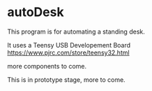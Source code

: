 # autoDesk

This program is for automating a standing desk.

It uses a Teensy USB Developement Board https://www.pjrc.com/store/teensy32.html

more components to come.

This is in prototype stage, more to come.